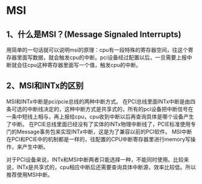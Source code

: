 # MSI

## 1、什么是MSI？(Message Signaled Interrupts)
用简单的一句话就可以说明msi的原理：cpu有一段特殊的寄存器空间，往这个寄存器里面写数据，就会触发cpu的中断。pci设备经过配置以后，一旦需要上报中断就会往cpu这种寄存器里面写一个值，触发cpu的中断。

## 2、MSI和INTx的区别
MSI和INTx中断是pci/pcie总线的两种中断方式。
在PCI总线里面INTx中断是由四条可选的中断线决定的，这种中断方式是共享式的，所有的pci设备把中断信号在一条中短线上相与，再上报给cpu，cpu收到中断以后再查询具体是哪个设备产生了中断。
在PCIE总线里面已经没有了实体的INTx物理中断线了，PCIE标准使用专门的Message事务包来实现INTx中断，这是为了兼容以前的PCI软件。
MSI中断在PCI和PCIE中的机制都是一样的，往配置的CPU中断寄存器里进行memory写操作，来产生中断。

对于PCI设备来说，INTx和MSI中断两者只能选择一种，不能同时使用。比较来说，INTx是共享式的，cpu相应中断后还需要查询具体中断源，效率比较低。所以推荐使用MSI中断。







